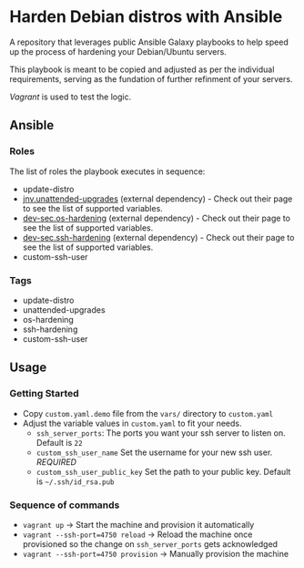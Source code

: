
# Harden Debian distros with Ansible

A repository that leverages public Ansible Galaxy playbooks to help speed up the process of
hardening your Debian/Ubuntu servers.

This playbook is meant to be copied and adjusted as per the individual requirements, serving as the
fundation of further refinment of your servers.

*Vagrant* is used to test the logic.

## Ansible
### Roles
The list of roles the playbook executes in sequence:
* update-distro
* [jnv.unattended-upgrades][1] (external dependency) - Check out their page to see the list of supported variables.
* [dev-sec.os-hardening][2] (external dependency) - Check out their page to see the list of supported variables.
* [dev-sec.ssh-hardening][3] (external dependency) - Check out their page to see the list of supported variables.
* custom-ssh-user

### Tags
* update-distro
* unattended-upgrades
* os-hardening
* ssh-hardening
* custom-ssh-user

## Usage

### Getting Started
* Copy `custom.yaml.demo` file from the `vars/` directory to `custom.yaml`
* Adjust the variable values in `custom.yaml` to fit your needs.
    * `ssh_server_ports`: The ports you want your ssh server to listen on. Default is `22`
    * `custom_ssh_user_name` Set the username for your new ssh user. *REQUIRED*
    * `custom_ssh_user_public_key` Set the path to your public key. Default is `~/.ssh/id_rsa.pub`

### Sequence of commands
* `vagrant up` -> Start the machine and provision it automatically
* `vagrant --ssh-port=4750 reload` -> Reload the machine once provisioned so the change on `ssh_server_ports` gets acknowledged
* `vagrant --ssh-port=4750 provision` -> Manually provision the machine

[1]: https://github.com/jnv/ansible-role-unattended-upgrades
[2]: https://galaxy.ansible.com/dev-sec/os-hardening
[3]: https://galaxy.ansible.com/dev-sec/ssh-hardening
